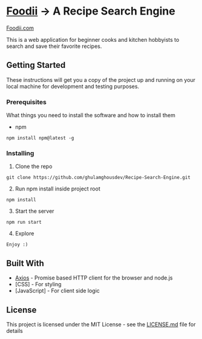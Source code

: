 
# [Foodii](https://foodii.netlify.app/) -> A Recipe Search Engine

[Foodii.com](https://foodii.netlify.app/)

This is a web application for beginner cooks and kitchen hobbyists to search and save their favorite recipes. 

## Getting Started

These instructions will get you a copy of the project up and running on your local machine for development and testing purposes.

### Prerequisites

What things you need to install the software and how to install them

- npm

```
npm install npm@latest -g
```

### Installing

1. Clone the repo

```
git clone https://github.com/ghulamghousdev/Recipe-Search-Engine.git
```

2. Run npm install inside project root

```
npm install
```

3. Start the server

```
npm run start
```

4. Explore

```
Enjoy :)
```

## Built With

* [Axios](https://github.com/axios/axios/) - Promise based HTTP client for the browser and node.js
* [CSS] - For styling
* [JavaScript] - For client side logic


## License

This project is licensed under the MIT License - see the [LICENSE.md](LICENSE.md) file for details
